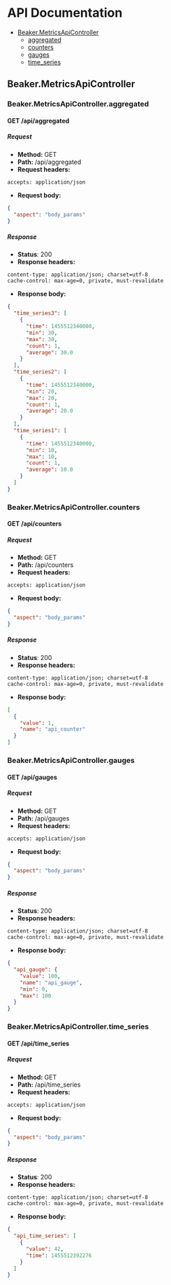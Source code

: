 # API Documentation
* [Beaker.MetricsApiController](#beakermetricsapicontroller)
  * [aggregated](#beakermetricsapicontrolleraggregated)
  * [counters](#beakermetricsapicontrollercounters)
  * [gauges](#beakermetricsapicontrollergauges)
  * [time_series](#beakermetricsapicontrollertime_series)

## Beaker.MetricsApiController
### Beaker.MetricsApiController.aggregated
#### GET /api/aggregated
##### Request
* __Method:__ GET
* __Path:__ /api/aggregated
* __Request headers:__
```
accepts: application/json
```
* __Request body:__
```json
{
  "aspect": "body_params"
}
```
##### Response
* __Status__: 200
* __Response headers:__
```
content-type: application/json; charset=utf-8
cache-control: max-age=0, private, must-revalidate
```
* __Response body:__
```json
{
  "time_series3": [
    {
      "time": 1455512340000,
      "min": 30,
      "max": 30,
      "count": 1,
      "average": 30.0
    }
  ],
  "time_series2": [
    {
      "time": 1455512340000,
      "min": 20,
      "max": 20,
      "count": 1,
      "average": 20.0
    }
  ],
  "time_series1": [
    {
      "time": 1455512340000,
      "min": 10,
      "max": 10,
      "count": 1,
      "average": 10.0
    }
  ]
}
```

### Beaker.MetricsApiController.counters
#### GET /api/counters
##### Request
* __Method:__ GET
* __Path:__ /api/counters
* __Request headers:__
```
accepts: application/json
```
* __Request body:__
```json
{
  "aspect": "body_params"
}
```
##### Response
* __Status__: 200
* __Response headers:__
```
content-type: application/json; charset=utf-8
cache-control: max-age=0, private, must-revalidate
```
* __Response body:__
```json
[
  {
    "value": 1,
    "name": "api_counter"
  }
]
```

### Beaker.MetricsApiController.gauges
#### GET /api/gauges
##### Request
* __Method:__ GET
* __Path:__ /api/gauges
* __Request headers:__
```
accepts: application/json
```
* __Request body:__
```json
{
  "aspect": "body_params"
}
```
##### Response
* __Status__: 200
* __Response headers:__
```
content-type: application/json; charset=utf-8
cache-control: max-age=0, private, must-revalidate
```
* __Response body:__
```json
{
  "api_gauge": {
    "value": 100,
    "name": "api_gauge",
    "min": 0,
    "max": 100
  }
}
```

### Beaker.MetricsApiController.time_series
#### GET /api/time_series
##### Request
* __Method:__ GET
* __Path:__ /api/time_series
* __Request headers:__
```
accepts: application/json
```
* __Request body:__
```json
{
  "aspect": "body_params"
}
```
##### Response
* __Status__: 200
* __Response headers:__
```
content-type: application/json; charset=utf-8
cache-control: max-age=0, private, must-revalidate
```
* __Response body:__
```json
{
  "api_time_series": [
    {
      "value": 42,
      "time": 1455512392276
    }
  ]
}
```

